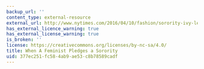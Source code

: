 ```yaml
---
backup_url: ''
content_type: external-resource
external_url: http://www.nytimes.com/2016/04/10/fashion/sorority-ivy-league-feminists.html?_r=1
has_external_licence_warning: true
has_external_license_warning: true
is_broken: ''
license: https://creativecommons.org/licenses/by-nc-sa/4.0/
title: When A Feminist Pledges a Sorority
uid: 377ec251-fc58-4ab9-ae53-c8b78589cadf
---
```

